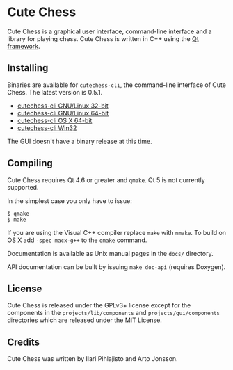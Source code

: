 Cute Chess
==========

Cute Chess is a graphical user interface, command-line interface and a library
for playing chess. Cute Chess is written in C++ using the [Qt
framework](http://qt.nokia.com/).

Installing
----------

Binaries are available for `cutechess-cli`, the command-line interface of Cute
Chess. The latest version is 0.5.1.

* [cutechess-cli GNU/Linux 32-bit](http://github.com/downloads/cutechess/cutechess/cutechess-cli-linux32.tar.gz)
* [cutechess-cli GNU/Linux 64-bit](http://github.com/downloads/cutechess/cutechess/cutechess-cli-linux64.tar.gz)
* [cutechess-cli OS X 64-bit](http://github.com/downloads/cutechess/cutechess/cutechess-cli-osx.zip)
* [cutechess-cli Win32](http://github.com/downloads/cutechess/cutechess/cutechess-cli-win32.zip)

The GUI doesn't have a binary release at this time.

Compiling
---------

Cute Chess requires Qt 4.6 or greater and `qmake`. Qt 5 is not currently
supported.

In the simplest case you only have to issue:

    $ qmake
    $ make

If you are using the Visual C++ compiler replace `make` with `nmake`. To build
on OS X add `-spec macx-g++` to the `qmake` command.

Documentation is available as Unix manual pages in the `docs/` directory.

API documentation can be built by issuing `make doc-api` (requires Doxygen).

License
-------

Cute Chess is released under the GPLv3+ license except for the components in
the `projects/lib/components` and `projects/gui/components` directories which
are released under the MIT License.

Credits
-------

Cute Chess was written by Ilari Pihlajisto and Arto Jonsson.

